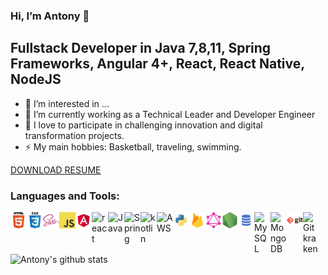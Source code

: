 ### Hi, I’m Antony 👋

## Fullstack Developer in Java 7,8,11, Spring Frameworks, Angular 4+, React, React Native, NodeJS
- 👀 I’m interested in ...
- 🌱 I’m currently working as a Technical Leader and Developer Engineer
- 👯 I love to participate in challenging innovation and digital transformation projects.
- ⚡ My main hobbies: Basketball, traveling, swimming.

<a href="https://docs.google.com/document/d/1u35Z0qHFOkYgU0Boy75DuqDEYUToxnKE/edit?usp=sharing&ouid=110012982207655715435&rtpof=true&sd=true">
  DOWNLOAD RESUME
</a>

<br />

### Languages and Tools:

<img align="left" alt="HTML5" width="26px" src="https://raw.githubusercontent.com/github/explore/80688e429a7d4ef2fca1e82350fe8e3517d3494d/topics/html/html.png" />
<img align="left" alt="CSS3" width="26px" src="https://raw.githubusercontent.com/github/explore/80688e429a7d4ef2fca1e82350fe8e3517d3494d/topics/css/css.png" />
<img align="left" alt="Sass" width="26px" src="https://raw.githubusercontent.com/github/explore/80688e429a7d4ef2fca1e82350fe8e3517d3494d/topics/sass/sass.png" />
<img align="left" alt="JavaScript" width="26px" src="https://raw.githubusercontent.com/github/explore/80688e429a7d4ef2fca1e82350fe8e3517d3494d/topics/javascript/javascript.png" />
<img align="left" alt="Angular" width="26px" src="https://raw.githubusercontent.com/github/explore/80688e429a7d4ef2fca1e82350fe8e3517d3494d/topics/angular/angular.png" />
<img align="left" alt="react" width="26px" src="https://cdn.auth0.com/blog/react-js/react.png" />
<img align="left" alt="Java" width="26px" src="https://cdn.iconscout.com/icon/free/png-256/java-60-1174953.png" />
<img align="left" alt="Spring" width="26px" src="https://spring-petclinic.github.io/images/logo-spring.png" />
<img align="left" alt="kotlin" width="26px" src="https://cdn.worldvectorlogo.com/logos/kotlin-1.svg" />
<img align="left" alt="AWS" width="26px" src="https://www.kloia.com/hubfs/aws-training.png" />

<img align="left" alt="Python" width="26px" src="https://raw.githubusercontent.com/github/explore/80688e429a7d4ef2fca1e82350fe8e3517d3494d/topics/python/python.png" />
<img align="left" alt="Firebase" width="26px" src="https://raw.githubusercontent.com/github/explore/80688e429a7d4ef2fca1e82350fe8e3517d3494d/topics/firebase/firebase.png" />
<img align="left" alt="GraphQL" width="26px" src="https://raw.githubusercontent.com/github/explore/80688e429a7d4ef2fca1e82350fe8e3517d3494d/topics/graphql/graphql.png" />
<img align="left" alt="Node.js" width="26px" src="https://raw.githubusercontent.com/github/explore/80688e429a7d4ef2fca1e82350fe8e3517d3494d/topics/nodejs/nodejs.png" />
<img align="left" alt="SQL" width="26px" src="https://raw.githubusercontent.com/github/explore/80688e429a7d4ef2fca1e82350fe8e3517d3494d/topics/sql/sql.png" />
<img align="left" alt="MySQL" width="26px" src="https://webuilddatabases.com/wp-content/uploads/2015/03/mysql-icon.png" />
<img align="left" alt="MongoDB" width="26px" src="https://www.pngitem.com/pimgs/m/385-3850320_png-transparent-mongodb-icon-mongodb-logo-png-download.png" />
<img align="left" alt="Git" width="26px" src="https://raw.githubusercontent.com/github/explore/80688e429a7d4ef2fca1e82350fe8e3517d3494d/topics/git/git.png" />
<img align="left" alt="Gitkraken" width="26px" src="https://user-images.githubusercontent.com/2437911/62945705-2e111300-bdd7-11e9-8f82-cffa978d1071.png" />



![Antony's github stats](https://github-readme-stats.vercel.app/api?username=granchronos&show_icons=true&theme=dracula&hide=stars,issues)

